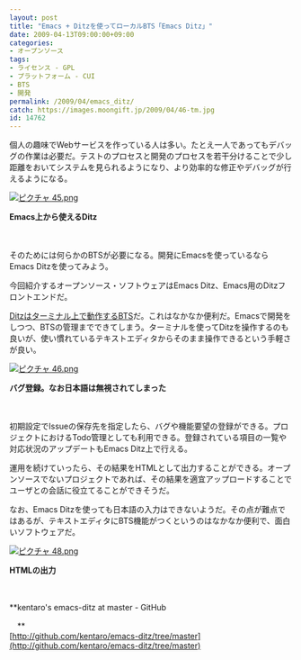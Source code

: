 ```yaml
---
layout: post
title: "Emacs + Ditzを使ってローカルBTS「Emacs Ditz」"
date: 2009-04-13T09:00:00+09:00
categories:
- オープンソース
tags: 
- ライセンス - GPL
- プラットフォーム - CUI
- BTS
- 開発
permalink: /2009/04/emacs_ditz/
catch: https://images.moongift.jp/2009/04/46-tm.jpg
id: 14762
---
```

個人の趣味でWebサービスを作っている人は多い。たとえ一人であってもデバッグの作業は必要だ。テストのプロセスと開発のプロセスを若干分けることで少し距離をおいてシステムを見られるようになり、より効率的な修正やデバッグが行えるようになる。

  

[![ピクチャ 45.png](https://images.moongift.jp/2009/04/45-tm.jpg)](https://images.moongift.jp/2009/04/45.png)  
  
**Emacs上から使えるDitz**

  

　

  

そのためには何らかのBTSが必要になる。開発にEmacsを使っているならEmacs Ditzを使ってみよう。

  

今回紹介するオープンソース・ソフトウェアはEmacs Ditz、Emacs用のDitzフロントエンドだ。

  
<!--more-->

[Ditzはターミナル上で動作するBTS](http://www.moongift.jp/2009/04/ditz/)だ。これはなかなか便利だ。Emacsで開発をしつつ、BTSの管理までできてしまう。ターミナルを使ってDitzを操作するのも良いが、使い慣れているテキストエディタからそのまま操作できるという手軽さが良い。

  

[![ピクチャ 46.png](https://images.moongift.jp/2009/04/46-tm.jpg)](https://images.moongift.jp/2009/04/46.png)  
  
**バグ登録。なお日本語は無視されてしまった**

  

　

  

初期設定でIssueの保存先を指定したら、バグや機能要望の登録ができる。プロジェクトにおけるTodo管理としても利用できる。登録されている項目の一覧や対応状況のアップデートもEmacs Ditz上で行える。

  

運用を続けていったら、その結果をHTMLとして出力することができる。オープンソースでないプロジェクトであれば、その結果を適宜アップロードすることでユーザとの会話に役立てることができそうだ。

  

なお、Emacs Ditzを使っても日本語の入力はできないようだ。その点が難点ではあるが、テキストエディタにBTS機能がつくというのはなかなか便利で、面白いソフトウェアだ。

  

[![ピクチャ 48.png](https://images.moongift.jp/2009/04/48-tm.jpg)](https://images.moongift.jp/2009/04/48.png)  
  
**HTMLの出力**

  

　

  

**kentaro's emacs-ditz at master - GitHub  
  
　**  
  [http://github.com/kentaro/emacs-ditz/tree/master](http://github.com/kentaro/emacs-ditz/tree/master)

  
